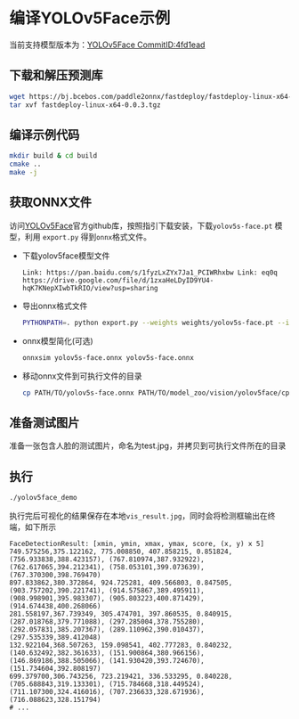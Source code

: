 # 编译YOLOv5Face示例

当前支持模型版本为：[YOLOv5Face CommitID:4fd1ead](https://github.com/deepcam-cn/yolov5-face/commit/4fd1ead)

## 下载和解压预测库
```bash
wget https://bj.bcebos.com/paddle2onnx/fastdeploy/fastdeploy-linux-x64-0.0.3.tgz
tar xvf fastdeploy-linux-x64-0.0.3.tgz
```

## 编译示例代码
```bash
mkdir build & cd build
cmake ..
make -j
```

## 获取ONNX文件

访问[YOLOv5Face](https://github.com/deepcam-cn/yolov5-face)官方github库，按照指引下载安装，下载`yolov5s-face.pt` 模型，利用 `export.py` 得到`onnx`格式文件。

* 下载yolov5face模型文件
  ```
  Link: https://pan.baidu.com/s/1fyzLxZYx7Ja1_PCIWRhxbw Link: eq0q  
  https://drive.google.com/file/d/1zxaHeLDyID9YU4-hqK7KNepXIwbTkRIO/view?usp=sharing
  ```

* 导出onnx格式文件
  ```bash
  PYTHONPATH=. python export.py --weights weights/yolov5s-face.pt --img_size 640 640 --batch_size 1  
  ```
* onnx模型简化(可选)
  ```bash
  onnxsim yolov5s-face.onnx yolov5s-face.onnx
  ```
* 移动onnx文件到可执行文件的目录
  ```bash
  cp PATH/TO/yolov5s-face.onnx PATH/TO/model_zoo/vision/yolov5face/cpp/build
  ```



## 准备测试图片
准备一张包含人脸的测试图片，命名为test.jpg，并拷贝到可执行文件所在的目录

## 执行
```bash
./yolov5face_demo
```

执行完后可视化的结果保存在本地`vis_result.jpg`，同时会将检测框输出在终端，如下所示
```
FaceDetectionResult: [xmin, ymin, xmax, ymax, score, (x, y) x 5]
749.575256,375.122162, 775.008850, 407.858215, 0.851824, (756.933838,388.423157), (767.810974,387.932922), (762.617065,394.212341), (758.053101,399.073639), (767.370300,398.769470)
897.833862,380.372864, 924.725281, 409.566803, 0.847505, (903.757202,390.221741), (914.575867,389.495911), (908.998901,395.983307), (905.803223,400.871429), (914.674438,400.268066)
281.558197,367.739349, 305.474701, 397.860535, 0.840915, (287.018768,379.771088), (297.285004,378.755280), (292.057831,385.207367), (289.110962,390.010437), (297.535339,389.412048)
132.922104,368.507263, 159.098541, 402.777283, 0.840232, (140.632492,382.361633), (151.900864,380.966156), (146.869186,388.505066), (141.930420,393.724670), (151.734604,392.808197)
699.379700,306.743256, 723.219421, 336.533295, 0.840228, (705.688843,319.133301), (715.784668,318.449524), (711.107300,324.416016), (707.236633,328.671936), (716.088623,328.151794)
# ...
```
